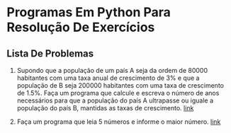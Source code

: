 # Programas Em Python Para Resolução De Exercícios

## Lista De Problemas

1. Supondo que a população de um país A seja da ordem de 80000 habitantes com uma taxa anual de crescimento de 3% e que a população de B seja 200000 habitantes com uma taxa de crescimento de 1.5%. Faça um programa que calcule e escreva o número de anos necessários para que a população do país A ultrapasse ou iguale a população do país B, mantidas as taxas de crescimento.
   [link](/01)

2. Faça um programa que leia 5 números e informe o maior número.
   [link](/02)
